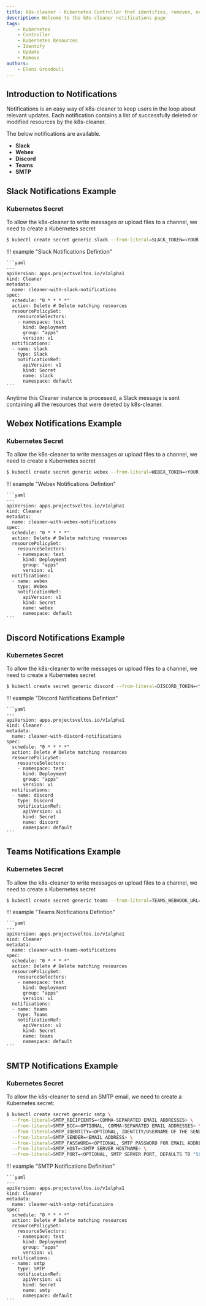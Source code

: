 ```yaml
---
title: k8s-cleaner - Kubernetes Controller that identifies, removes, or updates stale/orphaned or unhealthy resources
description: Welcome to the k8s-cleaner notifications page
tags:
    - Kubernetes
    - Controller
    - Kubernetes Resources
    - Identify
    - Update
    - Remove
authors:
    - Eleni Grosdouli
---
```


## Introduction to Notifications

Notifications is an easy way of k8s-cleaner to keep users in the loop about relevant updates. Each notification contains a list of successfully deleted or modified resources by the k8s-cleaner.

The below notifications are available.
- **Slack**
- **Webex**
- **Discord**
- **Teams**
- **SMTP**

## Slack Notifications Example

### Kubernetes Secret

To allow the k8s-cleaner to write messages or upload files to a channel, we need to create a Kubernetes secret

```bash
$ kubectl create secret generic slack --from-literal=SLACK_TOKEN=<YOUR TOKEN> --from-literal=SLACK_CHANNEL_ID=<YOUR CHANNEL ID>
```


!!! example "Slack Notifications Defintion"

    ```yaml
    ---
    apiVersion: apps.projectsveltos.io/v1alpha1
    kind: Cleaner
    metadata:
      name: cleaner-with-slack-notifications
    spec:
      schedule: "0 * * * *"
      action: Delete # Delete matching resources
      resourcePolicySet:
        resourceSelectors:
        - namespace: test
          kind: Deployment
          group: "apps"
          version: v1
      notifications:
      - name: slack
        type: Slack
        notificationRef:
          apiVersion: v1
          kind: Secret
          name: slack
          namespace: default
    ```

Anytime this Cleaner instance is processed, a Slack message is sent containing all the resources that were deleted by k8s-cleaner.

## Webex Notifications Example

### Kubernetes Secret

To allow the k8s-cleaner to write messages or upload files to a channel, we need to create a Kubernetes secret

```bash
$ kubectl create secret generic webex --from-literal=WEBEX_TOKEN=<YOUR TOKEN> --from-literal=WEBEX_ROOM_ID=<YOUR WEBEX CHANNEL ID>
```


!!! example "Webex Notifications Defintion"

    ```yaml
    ---
    apiVersion: apps.projectsveltos.io/v1alpha1
    kind: Cleaner
    metadata:
      name: cleaner-with-webex-notifications
    spec:
      schedule: "0 * * * *"
      action: Delete # Delete matching resources
      resourcePolicySet:
        resourceSelectors:
        - namespace: test
          kind: Deployment
          group: "apps"
          version: v1
      notifications:
      - name: webex
        type: Webex
        notificationRef:
          apiVersion: v1
          kind: Secret
          name: webex
          namespace: default
    ```

## Discord Notifications Example

### Kubernetes Secret

To allow the k8s-cleaner to write messages or upload files to a channel, we need to create a Kubernetes secret

```bash
$ kubectl create secret generic discord --from-literal=DISCORD_TOKEN=<YOUR TOKEN> --from-literal=DISCORD_CHANNEL_ID=<YOUR DISCORD CHANNEL ID>
```


!!! example "Discord Notifications Defintion"

    ```yaml
    ---
    apiVersion: apps.projectsveltos.io/v1alpha1
    kind: Cleaner
    metadata:
      name: cleaner-with-discord-notifications
    spec:
      schedule: "0 * * * *"
      action: Delete # Delete matching resources
      resourcePolicySet:
        resourceSelectors:
        - namespace: test
          kind: Deployment
          group: "apps"
          version: v1
      notifications:
      - name: discord
        type: Discord
        notificationRef:
          apiVersion: v1
          kind: Secret
          name: discord
          namespace: default
    ```

## Teams Notifications Example

### Kubernetes Secret

To allow the k8s-cleaner to write messages or upload files to a channel, we need to create a Kubernetes secret

```bash
$ kubectl create secret generic teams --from-literal=TEAMS_WEBHOOK_URL="<your URL>"
```


!!! example "Teams Notifications Defintion"

    ```yaml
    ---
    apiVersion: apps.projectsveltos.io/v1alpha1
    kind: Cleaner
    metadata:
      name: cleaner-with-teams-notifications
    spec:
      schedule: "0 * * * *"
      action: Delete # Delete matching resources
      resourcePolicySet:
        resourceSelectors:
        - namespace: test
          kind: Deployment
          group: "apps"
          version: v1
      notifications:
      - name: teams
        type: Teams
        notificationRef:
          apiVersion: v1
          kind: Secret
          name: teams
          namespace: default
    ```

## SMTP Notifications Example

### Kubernetes Secret

To allow the k8s-cleaner to send an SMTP email, we need to create a Kubernetes secret:

```bash
$ kubectl create secret generic smtp \
  --from-literal=SMTP_RECIPIENTS=<COMMA-SEPARATED EMAIL ADDRESSES> \
  --from-literal=SMTP_BCC=<OPTIONAL, COMMA-SEPARATED EMAIL ADDRESSES> \
  --from-literal=SMTP_IDENTITY=<OPTIONAL, IDENTITY/USERNAME OF THE SENDER> \
  --from-literal=SMTP_SENDER=<EMAIL ADDRESS> \
  --from-literal=SMTP_PASSWORD=<OPTIONAL, SMTP PASSWORD FOR EMAIL ADDRESS IF APPLICABLE> \
  --from-literal=SMTP_HOST=<SMTP SERVER HOSTNAME> \
  --from-literal=SMTP_PORT=<OPTIONAL, SMTP SERVER PORT, DEFAULTS TO "587">
```


!!! example "SMTP Notifications Definition"

    ```yaml
    ---
    apiVersion: apps.projectsveltos.io/v1alpha1
    kind: Cleaner
    metadata:
      name: cleaner-with-smtp-notifications
    spec:
      schedule: "0 * * * *"
      action: Delete # Delete matching resources
      resourcePolicySet:
        resourceSelectors:
        - namespace: test
          kind: Deployment
          group: "apps"
          version: v1
      notifications:
      - name: smtp
        type: SMTP
        notificationRef:
          apiVersion: v1
          kind: Secret
          name: smtp
          namespace: default
    ```
